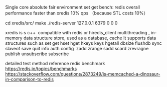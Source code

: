 Single core absolute fair environment set get bench: redis overall performance faster than xredis 10%  qps （because STL costs 10%）

cd xredis/src/ make ./redis-server 127.0.0.1 6379 0 0 0

xredis is s c++  compatible with redis or hiredis_client multithreading  , in-memory data structure store, used as a database, cache  It supports data structures such as set get hset hget hkeys keys  hgetall dbsize flushdb sync slaveof save quit info auth config  zadd zrange sadd scard zrevragne publish unsubscribe subscribe

detailed test method reference redis benchmark 
https://redis.io/topics/benchmarks 
https://stackoverflow.com/questions/2873249/is-memcached-a-dinosaur-in-comparison-to-redis 

